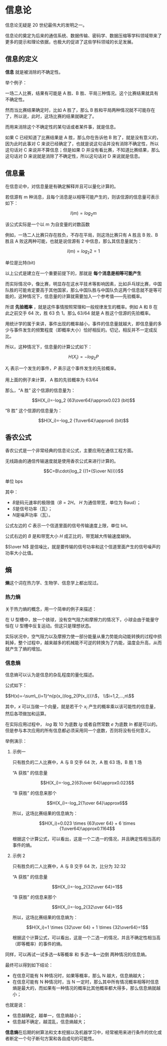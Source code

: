 # 信息论

信息论无疑是 20 世纪最伟大的发明之一。

信息论的奠定为后来的通信系统、数据传输、密码学、数据压缩等学科领域带来了更多的提示和理论依据，也极大的促进了这些学科领域的长足发展。

## 信息的定义

**信息** 就是被消除的不确定性。

举个例子：

一场二人比赛，结果有可能是 A 胜、B 胜、平局三种情况。这个比赛结果就具有不确定性。

然而当比赛结果确定时，比如 A 胜了，那么 B 胜和平局两种情况就不可能存在了，所以说，此时，这场比赛的结果就确定了。

而用来消除这个不确定性的某句话或者某件事，就是信息。

如果 C 已经知道了比赛结果是 A 胜，那么你在告诉他 B 败了，就是没有意义的，因为此时此事对 C 来说已经确定了，也就是说这句话并没有消除不确定性，所以这句话对 C 来说并不算信息；但是如果 D 并没有看比赛，不知道比赛结果，那么这句话对 D 来说就是消除了不确定性，所以这句话对 D 来说就是信息。

## 信息量

在信息论中，对信息量是有确定解释并且可以量化计算的。

若信源有 m 种消息，且每个消息是以相等可能产生的，则该信源的信息量可表示如下：

$$I(m)=log_2 m$$

该公式实际是一个以 m 为自变量的对数函数

例如，一场二人比赛只存在胜负，不存在平局，则这场比赛只有 A 胜且 B 败、B 胜且 A 败这两种可能，也就是说信源有 2 中信息，那么其信息量就为：

$$I(m)=log_2 2=1$$

单位是比特(bit)

以上公式是建立在一个重要前提下的，那就是 **每个消息是相等可能产生**

而实际情况中，像比赛，明显存在这水平技术等影响因素，比如乒乓球比赛，中国队胜的可能肯定要高于其他国家，那么中国队胜与中国队负这两个信息就不是等可能的，这种情况下，信息量的计算就需要加入一个参考值——先验概率。

所谓 **先验概率** ，就是这件事情按照常理和一般规律发生的概率。例如 A 和 B 在此之前交手 64 次，胜 63 负 1。那么 63/64 就是 A 胜这个信源的先验概率。

用统计学的属于来讲，事件出现的概率越小，事件的信息量就越大，即信息量的多少与事件发生的频繁程度（即概率大小）恰好相反的。切记，相反并不一定成反比。

所以，这种情况下，信息量的计算公式如下：

$$H(X_i)=-log_2 P$$

$X_i$ 表示一个发生的事件，$P$ 表示这个事件发生的先验概率。

用上面的例子来计算， A 胜的先验概率为 63/64

那么，“A 胜” 这个信源的信息量为：

$$H(X_i)=-log_2 {63\over64}\approx0.023 (bit)$$

“B 胜” 这个信源的信息量为：

$$H(X_i)=-log_2 {1\over64}\approx6 (bit)$$

## 香农公式

香农公式是一个非常经典的信息论公式，主要应用在通信工程方面。

无线路由的通信传输速度就是使用香农公式来进行计算的。

$$C=B\cdot{log_2 {(1+{S\over N})}}$$

单位 bps

其中：

- $B$是码元速率的极限值（$B=2H$。 $H$ 为通信带宽，单位为 Baud）；
- $S$是信号功率（瓦）；
- $N$是噪声功率（瓦）。

公式左边的 $C$ 表示一个信道里面的信号传输速度上限，单位 bit。

公式右边的 $B$ 是和带宽大小 $H$ 成正比的，带宽越大传输速度越快。

$S\over N$ 是信噪比，就是要传输的信号功率和这个信道里面产生的信号噪声的功率大小比值。

## 熵

**熵**这个词在热力学、生物学、信息学上都出现过。

### 热力熵

关于热力熵的概念，用一个简单的例子来描述：

在 U 型槽中，放一个铁球，没有空气阻力和摩擦力的情况下，小球会由于能量守恒在 U 型槽中反复运动。但这只是理想状态。

实际状况中，空气阻力以及摩擦力使一部分能量从重力势能向动能转换的过程中损耗掉，整个过程中，越来越多的机械能不可逆的转换为了内能，温度会升高，从而就产生了熵的增加。

### 信息熵

信息熵可以认为是信息的杂乱程度的量化描述。

公式如下：

\$\$H(x)=-\sum\\_{i=1}^n{p(x_i)log_2{P(x_i)}}\\$， \\$i=1,2,...,n\\$\$

其中，$x$ 可以当做一个向量，就是若干个 $x_i$ 产生的概率乘以该可能性的信息量，然后各项做加和运算。

在实际应用过程中， $log$ 取 10 为底数 $lg$ 或者自然常数 $e$ 为底数 $ln$ 都是可以的。但是参与本次应用的所有信息都必须采用同一个底数，否则将没有任何意义。

举例演示：

1. 示例一

   只有胜负的二人比赛中，A 与 B 交手 64 次，A 胜 63 场，B 胜 1 场

   “A 获胜” 的信息量

   $$H(X_i)=-log_2{63\over 64}\approx0.023$$

   “B 获胜” 的信息来那个

   $$H(X_i)=-log_2{1\over 64}\approx6$$

   所以，这场比赛结果的信息熵为：

   $$H(X_i)=0.023 \times {63\over 64} + 6 \times {1\over64}\approx0.1164$$

   根据这个计算公式，可以看出，这是一个二选一的情况，并且确定性相当高的事件的熵。

2. 示例 2

   只有胜负的二人比赛中，A 与 B 交手 64 次，比分为 32:32

   “A 获胜” 的信息量

   $$H(X_i)=-log_2{32\over 64}=1$$

   “B 获胜” 的信息来那个

   $$H(X_i)=-log_2{32\over 64}=1$$

   所以，这场比赛结果的信息熵为：

   $$H(X_i)=1 \times {32\over 64} + 1 \times {32\over64}=1$$

   根据这个计算公式，可以看出，这是一个二选一的情况，并且不确定性相当高（即等概率）的事件的熵。

同样，可以再试一试多选一&等概率 和 多选一&一边倒 两种情况的信息熵。

最终可以得到如下结论：

- 在信息可能有 N 种情况时，如果等概率，那么 N 越大，信息熵越大；
- 在信息可能有 N 种情况时，当 N 一定时，那么其中所有情况概率相等时信息熵是最大的，而如果有一种情况的概率比其他概率都大得多，那么信息熵就越小；

也就是说：

- 信息越确定，越单一，信息熵越小；
- 信息越不确定，越混乱，信息熵越大；

**信息熵**在后期的树算法和文本挖掘以及机器学习中，经常被用来进行条件的优化或者断定一个句子断句方案和各自成句的可能性。
